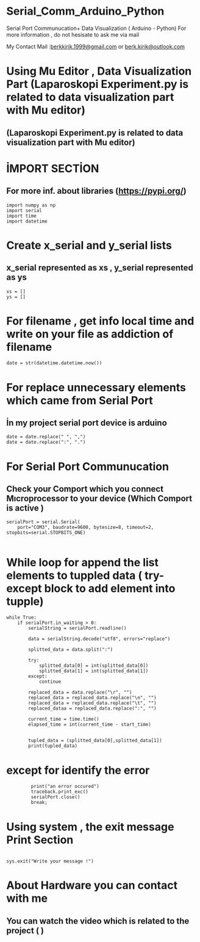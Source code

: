 # Serial_Comm_Arduino_Python
 Serial Port Coımmunucation+ Data Visualization ( Arduino - Python)
For more information , do not hesisate to ask me via mail 




My Contact Mail :berkkirik.1999@gmail.com       or        berk.kirik@outlook.com


# Using Mu Editor , Data Visualization Part (Laparoskopi Experiment.py is related to data visualization part with Mu editor)
## (Laparoskopi Experiment.py is related to data visualization part with Mu editor)





# İMPORT SECTİON
## For more inf. about libraries (https://pypi.org/)


```
import numpy as np 
import serial
import time 
import datetime
```


# Create x_serial and y_serial lists 
## x_serial represented as xs , y_serial represented as ys



```
xs = []
ys = []
```


# For filename , get info local time and write on your file as addiction of filename
```
date = str(datetime.datetime.now())
```


# For replace unnecessary elements which came from Serial Port 
## İn my project serial port device is arduino


```
date = date.replace(" ", ",")
date = date.replace(":", ".")

```


# For Serial Port Communucation 
## Check your Comport which you connect Mıcroprocessor to your device (Which Comport is active )

```
serialPort = serial.Serial(
    port="COM3", baudrate=9600, bytesize=8, timeout=2, stopbits=serial.STOPBITS_ONE)


```


# While loop for append the list elements to tuppled data ( try-except block to add element into tupple)

```
while True:
    if serialPort.in_waiting > 0:
        serialString = serialPort.readline()

        data = serialString.decode("utf8", errors="replace")

        splitted_data = data.split(":")

        try:
            splitted_data[0] = int(splitted_data[0])
            splitted_data[1] = int(splitted_data[1])
        except:
            continue

        replaced_data = data.replace("\r", "")
        replaced_data = replaced_data.replace("\n", "")
        replaced_data = replaced_data.replace("\t", "")
        replaced_dataa = replaced_data.replace(":", "")
       
        current_time = time.time()
        elapsed_time = int(current_time - start_time)


        tupled_data = (splitted_data[0],splitted_data[1])
        print(tupled_data)

```
# except for identify the error 
``` except:
         print("an error occured")
         traceback.print_exc()
         serialPort.close()
         break;
``` 

# Using system , the exit message Print Section
``` 

sys.exit("Write your message !")
```


# About Hardware you can contact with me 
## You can watch the video which is related to the project ( )